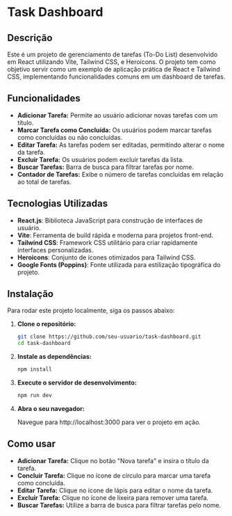 # Task Dashboard

## Descrição

Este é um projeto de gerenciamento de tarefas (To-Do List) desenvolvido em React utilizando Vite, Tailwind CSS, e Heroicons. O projeto tem como objetivo servir como um exemplo de aplicação prática de React e Tailwind CSS, implementando funcionalidades comuns em um dashboard de tarefas.

## Funcionalidades

- **Adicionar Tarefa:** Permite ao usuário adicionar novas tarefas com um título.
- **Marcar Tarefa como Concluída:** Os usuários podem marcar tarefas como concluídas ou não concluídas.
- **Editar Tarefa:** As tarefas podem ser editadas, permitindo alterar o nome da tarefa.
- **Excluir Tarefa:** Os usuários podem excluir tarefas da lista.
- **Buscar Tarefas:** Barra de busca para filtrar tarefas por nome.
- **Contador de Tarefas:** Exibe o número de tarefas concluídas em relação ao total de tarefas.

## Tecnologias Utilizadas

- **React.js**: Biblioteca JavaScript para construção de interfaces de usuário.
- **Vite**: Ferramenta de build rápida e moderna para projetos front-end.
- **Tailwind CSS**: Framework CSS utilitário para criar rapidamente interfaces personalizadas.
- **Heroicons**: Conjunto de ícones otimizados para Tailwind CSS.
- **Google Fonts (Poppins)**: Fonte utilizada para estilização tipográfica do projeto.

## Instalação

Para rodar este projeto localmente, siga os passos abaixo:

1. **Clone o repositório:**

   ```bash
   git clone https://github.com/seu-usuario/task-dashboard.git
   cd task-dashboard

2. **Instale as dependências:**

   ```bash
   npm install

3. **Execute o servidor de desenvolvimento:**

   ```bash
   npm run dev

4. **Abra o seu navegador:**

   Navegue para http://localhost:3000 para ver o projeto em ação.

## Como usar

- **Adicionar Tarefa:** Clique no botão "Nova tarefa" e insira o título da tarefa.
- **Concluir Tarefa:** Clique no ícone de círculo para marcar uma tarefa como concluída.
- **Editar Tarefa:** Clique no ícone de lápis para editar o nome da tarefa.
- **Excluir Tarefa:** Clique no ícone de lixeira para remover uma tarefa.
- **Buscar Tarefas:** Utilize a barra de busca para filtrar tarefas pelo nome.
